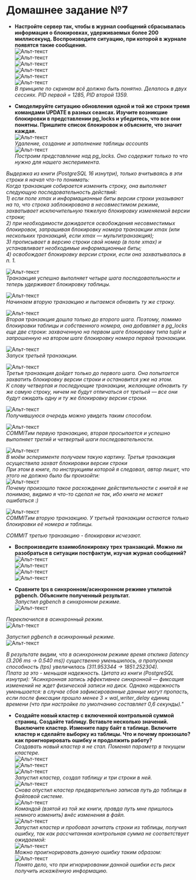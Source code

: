 
# Домашнее задание №7


* **Настройте сервер так, чтобы в журнал сообщений сбрасывалась информация о блокировках, удерживаемых более 200 миллисекунд. Воспроизведите ситуацию, при которой в журнале появятся такие сообщения.**  
![Альт-текст](Images/HW7/01.png)  
![Альт-текст](Images/HW7/02.png)  
![Альт-текст](Images/HW7/03.png)  
![Альт-текст](Images/HW7/04.png)  
![Альт-текст](Images/HW7/05.png)  
![Альт-текст](Images/HW7/06.png)  
_В принципе по скринам всё должно быть понятно. Делалось в двух сессиях. PID первой = 1285, PID второй 1359._  

* **Смоделируйте ситуацию обновления одной и той же строки тремя командами UPDATE в разных сеансах. Изучите возникшие блокировки в представлении pg_locks и убедитесь, что все они понятны. Пришлите список блокировок и объясните, что значит каждая.**  
![Альт-текст](Images/HW7/07.png)  
_Удаление, создание и заполнение таблицы accounts_  
![Альт-текст](Images/HW7/08.png)  
_Построим представление над pg_locks. Оно содержит только то что нужно для нашего эксперимента._  

_Выдержка из книги (PostgreSQL 16 изнутри), только вчитываясь в эти строки я начал что-то понимать:_  
_Когда транзакция собирается изменить строку, она выполняет следующую последовательность действий:_  
_1) если поле xmax и информационные биты версии строки указывают на то, что строка заблокирована в несовместимом режиме, захватывает исключительную тяжелую блокировку изменяемой версии строки;  
2) при необходимости дожидается освобождения несовместимых блокировок, запрашивая блокировку номера транзакции xmax (или нескольких транзакций, если xmax — мультитранзакция);  
3) прописывает в версию строки свой номер (в поле xmax) и устанавливает необходимые информационные биты;  
4) освобождает блокировку версии строки, если она захватывалась в п. 1._  

![Альт-текст](Images/HW7/09.png)  
_Транзакция успешно выполняет четыре шага последовательности и теперь удерживает блокировку таблицы._  

![Альт-текст](Images/HW7/10.png)  
_Начинаем вторую транзакцию и пытаемся обновить ту же строку._  

![Альт-текст](Images/HW7/11.png)  
_Вторая транзакция дошла только до второго шага. Поэтому, помимо блокировки таблицы и собственного номера, она добавляет в pg_locks еще две
строки: захваченную на первом шаге блокировку типа tuple и запрошенную на втором шаге блокировку номера первой транзакции._  

![Альт-текст](Images/HW7/12.png)  
_Запуск третьей транзакции._  

![Альт-текст](Images/HW7/13.png)  
_Третья транзакция дойдет только до первого шага. Она попытается захватить блокировку версии строки и остановится уже на этом._  
_К слову четвертая и последующие транзакции, желающие обновить ту же самую строку, ничем не будут отличаться от третьей — все они будут ожидать одну
и ту же блокировку версии строки._  

![Альт-текст](Images/HW7/14.png)  
_Получившуюся очередь можно увидеть таким способом._  

![Альт-текст](Images/HW7/15.png)  
_COMMITим первую транзакцию, вторая просыпается и успешно выполняет третий и четвертый шаги последовательности._  

![Альт-текст](Images/HW7/16.png)  
_В моём эсперименте получаем такую картину. Третья транзакция осуществила захват блокировки версии строки_  
_При этом в книге, по инструкциям которой я следовал, автор пишет, что этого не должно было бы произойти:_  
![Альт-текст](Images/HW7/17.png)  
_Почему произошло такое расхождение действительности с книгой я не понимаю, видимо я что-то сделал не так, ибо книга не может ошибаться :)_  

![Альт-текст](Images/HW7/18.png)  
_COMMITим вторую транзакцию. У третьей транзакции остаются только блокировки её номера и таблицы._  

_COMMIT третью транзакцию - блокировки исчезают._  


* **Воспроизведите взаимоблокировку трех транзакций. Можно ли разобраться в ситуации постфактум, изучая журнал сообщений?**  
![Альт-текст](Images/HW7/19.png)  
![Альт-текст](Images/HW7/20.png)  
![Альт-текст](Images/HW7/21.png)  
![Альт-текст](Images/HW7/22.png)  

* **Сравните tps в синхронном/асинхронном режиме утилитой pgbench. Объясните полученный результат.**  
_Запустил pgbench в синхронном режиме._  
![Альт-текст](Images/HW6/07.png)  

_Переключился в асинхронный режим._  
![Альт-текст](Images/HW6/08.png)  

_Запустил pgbench в асинхронный режиме._  
![Альт-текст](Images/HW6/09.png)  

_В результате видим, что в асинхронном режиме время отклика (latency (3.206 ms -> 0.540 ms)) существенно уменьшилось, а пропускная способность (tps) увеличилась (311.953344 -> 1851.252304)._  
_Плата за это - меньшая надежность. Цитата из книги (PostgreSQL изнутри):
"Асинхронная запись эффективнее синхронной — фиксация изменений не ждет физической записи на диск. Однако надежность уменьшается: в случае сбоя зафиксированные данные могут пропасть, если после
фиксации прошло менее 3 × wal_writer_delay единиц времени (что при настройке по умолчанию составляет 0,6 секунды)."_  


* **Создайте новый кластер с включенной контрольной суммой страниц. Создайте таблицу. Вставьте несколько значений. Выключите кластер. Измените пару байт в таблице. Включите кластер и сделайте выборку из таблицы. Что и почему произошло? как проигнорировать ошибку и продолжить работу?**  
_Создавать новый кластер я не стал. Поменял параметр в текущем кластере._  
![Альт-текст](Images/HW6/10.png)  
![Альт-текст](Images/HW6/11.png)  
![Альт-текст](Images/HW6/12.png)  
_Запустил кластер, создал таблицу и три строки в ней._  
![Альт-текст](Images/HW6/13.png)  
_Снова опустил кластер предварительно записав путь до таблицы в файловой системе._  
![Альт-текст](Images/HW6/14.png)  
_Командой (взятой из той же книги, правда путь мне пришлось немного изменить) внёс изменения в файл._  
![Альт-текст](Images/HW6/15.png)  
_Запустил кластер и пробовал зачитать строки из таблицы, получил ошибку, так как рассчитанная контрольная сумма не соответствует ожидаемой:_  
![Альт-текст](Images/HW6/16.png)  
_Можно проигнорировать данную ошибку таким образом:_  
![Альт-текст](Images/HW6/17.png)  
_Понято дело, что при игнорировании данной ошибки есть риск получить искажённую информацию._


